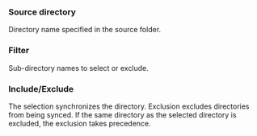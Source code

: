 ### Source directory
Directory name specified in the source folder.

### Filter
Sub-directory names to select or exclude.

### Include/Exclude
The selection synchronizes the directory. Exclusion excludes directories from being synced. If the same directory as the selected directory is excluded, the exclusion takes precedence.